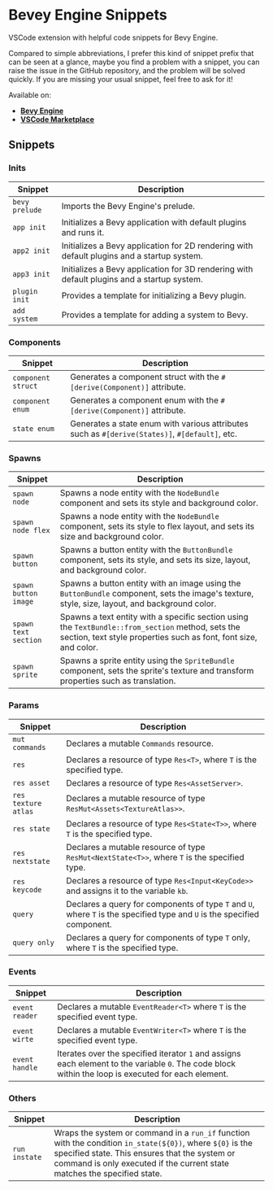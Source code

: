# Bevey Engine Snippets

VSCode extension with helpful code snippets for Bevy Engine.

Compared to simple abbreviations, I prefer this kind of snippet prefix that can be seen at a glance, maybe you find a problem with a snippet, you can raise the issue in the GitHub repository, and the problem will be solved quickly. If you are missing your usual snippet, feel free to ask for it!

Available on:

- [**Bevy Engine**](https://bevyengine.org/)
- [**VSCode Marketplace**](https://marketplace.visualstudio.com/items?itemName=rendaoer.bevyengine-snippets)

## Snippets

### Inits

| Snippet        | Description                                                                                |
| -------------- | ------------------------------------------------------------------------------------------ |
| `bevy prelude` | Imports the Bevy Engine's prelude.                                                         |
| `app init`     | Initializes a Bevy application with default plugins and runs it.                           |
| `app2 init`    | Initializes a Bevy application for 2D rendering with default plugins and a startup system. |
| `app3 init`    | Initializes a Bevy application for 3D rendering with default plugins and a startup system. |
| `plugin init`  | Provides a template for initializing a Bevy plugin.                                        |
| `add system`   | Provides a template for adding a system to Bevy.                                           |

### Components

| Snippet            | Description                                                                                    |
| ------------------ | ---------------------------------------------------------------------------------------------- |
| `component struct` | Generates a component struct with the `#[derive(Component)]` attribute.                        |
| `component enum`   | Generates a component enum with the `#[derive(Component)]` attribute.                          |
| `state enum`       | Generates a state enum with various attributes such as `#[derive(States)]`, `#[default]`, etc. |

### Spawns

| Snippet              | Description                                                                                                                                                           |
| -------------------- | --------------------------------------------------------------------------------------------------------------------------------------------------------------------- |
| `spawn node`         | Spawns a node entity with the `NodeBundle` component and sets its style and background color.                                                                         |
| `spawn node flex`    | Spawns a node entity with the `NodeBundle` component, sets its style to flex layout, and sets its size and background color.                                          |
| `spawn button`       | Spawns a button entity with the `ButtonBundle` component, sets its style, and sets its size, layout, and background color.                                            |
| `spawn button image` | Spawns a button entity with an image using the `ButtonBundle` component, sets the image's texture, style, size, layout, and background color.                         |
| `spawn text section` | Spawns a text entity with a specific section using the `TextBundle::from_section` method, sets the section, text style properties such as font, font size, and color. |
| `spawn sprite`       | Spawns a sprite entity using the `SpriteBundle` component, sets the sprite's texture and transform properties such as translation.                                    |

### Params

| Snippet             | Description                                                                                                              |
| ------------------- | ------------------------------------------------------------------------------------------------------------------------ |
| `mut commands`      | Declares a mutable `Commands` resource.                                                                                  |
| `res`               | Declares a resource of type `Res<T>`, where `T` is the specified type.                                                   |
| `res asset`         | Declares a resource of type `Res<AssetServer>`.                                                                          |
| `res texture atlas` | Declares a mutable resource of type `ResMut<Assets<TextureAtlas>>`.                                                      |
| `res state`         | Declares a resource of type `Res<State<T>>`, where `T` is the specified type.                                            |
| `res nextstate`     | Declares a mutable resource of type `ResMut<NextState<T>>`, where `T` is the specified type.                             |
| `res keycode`       | Declares a resource of type `Res<Input<KeyCode>>` and assigns it to the variable `kb`.                                   |
| `query`             | Declares a query for components of type `T` and `U`, where `T` is the specified type and `U` is the specified component. |
| `query only`        | Declares a query for components of type `T` only, where `T` is the specified type.                                       |

### Events

| Snippet        | Description                                                                                                                                         |
| -------------- | --------------------------------------------------------------------------------------------------------------------------------------------------- |
| `event reader` | Declares a mutable `EventReader<T>` where `T` is the specified event type.                                                                          |
| `event wirte`  | Declares a mutable `EventWriter<T>` where `T` is the specified event type.                                                                          |
| `event handle` | Iterates over the specified iterator `1` and assigns each element to the variable `0`. The code block within the loop is executed for each element. |

### Others

| Snippet       | Description                                                                                                                                                                                                                             |
| ------------- | --------------------------------------------------------------------------------------------------------------------------------------------------------------------------------------------------------------------------------------- |
| `run instate` | Wraps the system or command in a `run_if` function with the condition `in_state(${0})`, where `${0}` is the specified state. This ensures that the system or command is only executed if the current state matches the specified state. |
